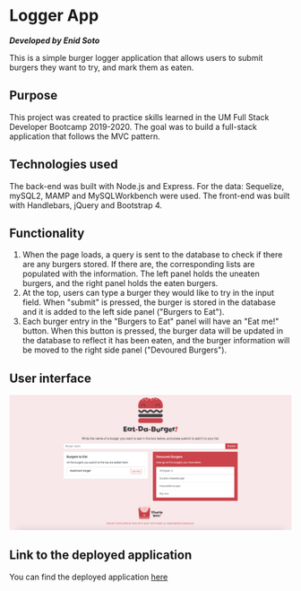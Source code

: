 # Logger App

***Developed by Enid Soto***

This is a simple burger logger application that allows users to submit burgers they want to try, and mark them as eaten. 

## Purpose

This project was created to practice skills learned in the UM Full Stack Developer Bootcamp 2019-2020. The goal was to build a full-stack application that follows the MVC pattern.

## Technologies used

The back-end was built with Node.js and Express. For the data: Sequelize, mySQL2, MAMP and MySQLWorkbench were used. The front-end was built with Handlebars, jQuery and Bootstrap 4.

## Functionality

1. When the page loads, a query is sent to the database to check if there are any burgers stored. If there are, the corresponding lists are populated with the information. The left panel holds the uneaten burgers, and the right panel holds the eaten burgers.
2. At the top, users can type a burger they would like to try in the input field. When "submit" is pressed, the burger is stored in the database and it is added to the left side panel ("Burgers to Eat").
3. Each burger entry in the "Burgers to Eat" panel will have an "Eat me!" button. When this button is pressed, the burger data will be updated in the database to reflect it has been eaten, and the burger information will be moved to the right side panel ("Devoured Burgers").

## User interface

![Burger Logger User Interface](views/assets/images/burger-logger_UI.png)

## Link to the deployed application

You can find the deployed application [here]()